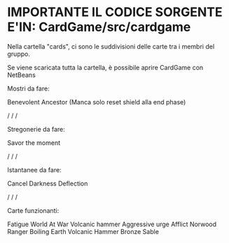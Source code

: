 IMPORTANTE IL CODICE SORGENTE E'IN: CardGame/src/cardgame
=======================================================================


Nella cartella "cards", ci sono le suddivisioni delle carte tra i membri del gruppo.

Se viene scaricata tutta la cartella, è possibile aprire CardGame con NetBeans




Mostri da fare:

Benevolent Ancestor (Manca solo reset shield alla end phase)

\/ \/ \/

Stregonerie da fare:

Savor the moment

\/ \/ \/

Istantanee da fare:

Cancel
Darkness
Deflection

\/ \/ \/

Carte funzionanti:

Fatigue
World At War
Volcanic hammer
Aggressive urge
Afflict
Norwood Ranger
Boiling Earth
Volcanic Hammer
Bronze Sable
